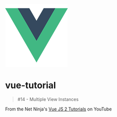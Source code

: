 ![Logo of the project](./../img/vue_logo.png)

# vue-tutorial

>#14 - Multiple View Instances

From the Net Ninja's [Vue JS 2 Tutorials](https://www.youtube.com/playlist?list=PL4cUxeGkcC9gQcYgjhBoeQH7wiAyZNrYa) on YouTube